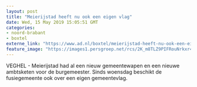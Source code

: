 ```yaml
---
layout: post
title: "Meierijstad heeft nu ook een eigen vlag"
date: Wed, 15 May 2019 15:05:51 GMT
categories: 
- noord-brabant 
- boxtel 
externe_link: "https://www.ad.nl/boxtel/meierijstad-heeft-nu-ook-een-eigen-vlag~a21aaf88/"
feature_image: "https://images1.persgroep.net/rcs/2K_m8TLZ9PIFRouNrkxr4CxANs4/diocontent/148443972/_fitwidth/400/?appId=21791a8992982cd8da851550a453bd7f&quality=0.7"
---
```


VEGHEL - Meierijstad had al een nieuw gemeentewapen en een nieuwe ambtsketen voor de burgemeester. Sinds woensdag beschikt de fusiegemeente ook over een eigen gemeentevlag.
